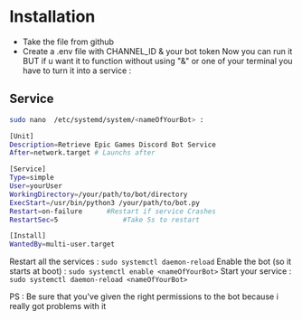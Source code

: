 # Installation
- Take the file from github
- Create a .env file with CHANNEL_ID & your bot token
Now you can run it BUT if u want it to function without using "&" or one of your terminal you have to turn it into a service :

## Service
```bash
sudo nano  /etc/systemd/system/<nameOfYourBot> :

[Unit]
Description=Retrieve Epic Games Discord Bot Service 
After=network.target # Launchs after 

[Service]
Type=simple
User=yourUser
WorkingDirectory=/your/path/to/bot/directory
ExecStart=/usr/bin/python3 /your/path/to/bot.py
Restart=on-failure		#Restart if service Crashes
RestartSec=5			    #Take 5s to restart

[Install]
WantedBy=multi-user.target
```
Restart all the services : ```sudo systemctl daemon-reload```
Enable the bot (so it starts at boot) : ```sudo systemctl enable <nameOfYourBot>```
Start your service : ```sudo systemctl daemon-reload <nameOfYourBot>```

PS : Be sure that you've given the right permissions to the bot because i really got problems with it
